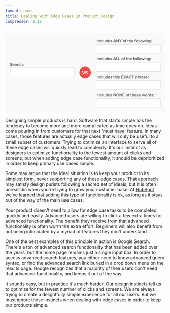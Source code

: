 ```yaml
---
layout: post
title: Dealing with Edge Cases in Product Design
compressor: 2.15
---
```


<img src="/images/edge-cases-hero.png">

Designing simple products is hard. Software that starts simple has the tendency to become more and more complicated as time goes on. Ideas come pouring in from customers for that next 'must have' feature. In many cases, those features are actually edge cases that will only be useful to a small subset of customers. Trying to optimize an interface to serve all of these edge cases will quickly lead to complexity. It's our instinct as designers to optimize functionality to the fewest amount of clicks and screens, but when adding edge case functionality, it should be deprioritized in order to keep primary use cases simple.

Some may argue that the ideal situation is to keep your product in its simplest form, never supporting any of these edge cases. That approach may satisfy design purists following a sacred set of ideals, but it is often unrealistic when you're trying to grow your customer base. At [HubSpot][1] we've learned that adding this type of functionality is ok, as long as it stays out of the way of the main use cases.

Your product doesn't need to allow for edge case tasks to be completed quickly and easily. Advanced users are willing to click a few extra times for advanced functionality. The benefit they receive from that advanced functionality is often worth the extra effort. Beginners will also benefit from not being intimidated by a myriad of features they don't understand.

One of the best examples of this principle in action is Google Search. There's a ton of advanced search functionality that has been added over the years, but the home page remains just a single input box. In order to access advanced search features, you either need to know advanced query syntax, or find the advanced search link buried in a drop down menu on the results page. Google recognizes that a majority of their users don't need that advanced functionality, and keeps it out of the way.

It sounds easy, but in practice it's much harder. Our design instincts tell us to optimize for the fewest number of clicks and screens. We are always trying to create a delightfully simple experience for all our users. But we must ignore those instincts when dealing with edge cases in order to keep our products simple.


[1]: http://www.hubspot.com "HubSpot Homepage"